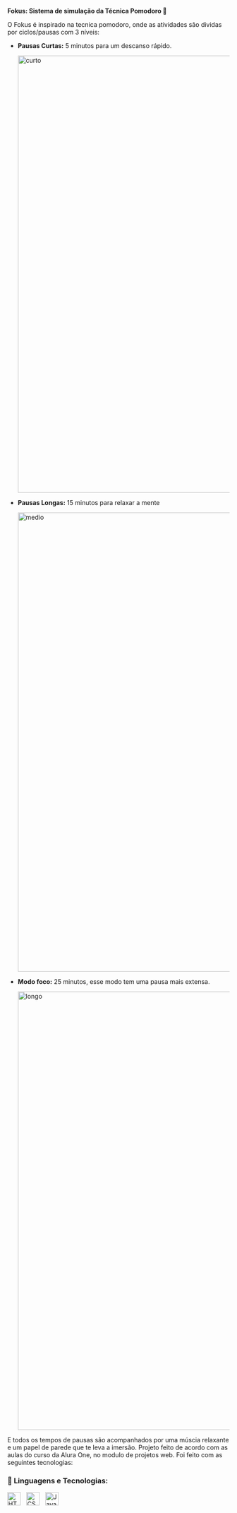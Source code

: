 **Fokus: Sistema de simulação da Técnica Pomodoro 🍅**

O Fokus é inspirado na tecnica pomodoro, onde as atividades são dividas por ciclos/pausas com 3 níveis:

* **Pausas Curtas:** 5 minutos para um descanso rápido.

  <img width="1914" height="990" alt="curto" src="https://github.com/user-attachments/assets/a81cef59-1b0d-4364-9487-5f77f174820c" />

* **Pausas Longas:** 15 minutos para relaxar a mente

  <img width="1919" height="1040" alt="medio" src="https://github.com/user-attachments/assets/b69ddcf3-c0d8-4b6d-a05e-6a14f69e44e7" />

  
* **Modo foco:** 25 minutos, esse modo tem uma pausa mais extensa.

  <img width="1915" height="993" alt="longo" src="https://github.com/user-attachments/assets/8221e31d-550e-4f7f-b863-a0be237fe571" />


E todos os tempos de pausas são acompanhados por uma múscia relaxante e um papel de parede que te leva a imersão.
Projeto feito de acordo com as aulas do curso da Alura One, no modulo de projetos web.
Foi feito com as seguintes tecnologias:



### 🤖 Linguagens e Tecnologias:

<img 
    align="left" 
    alt="HTML"
    title="HTML" 
    width="30px" 
    style="padding-right: 10px;" 
    src="https://cdn.jsdelivr.net/gh/devicons/devicon@latest/icons/html5/html5-original.svg" 
/>
<img 
    align="left" 
    alt="CSS" 
    title="CSS"
    width="30px" 
    style="padding-right: 10px;" 
    src="https://cdn.jsdelivr.net/gh/devicons/devicon@latest/icons/css3/css3-original.svg" 
/>
<img 
    align="left" 
    alt="JavaScript" 
    title="JavaScript"
    width="30px" 
    style="padding-right: 10px;" 
    src="https://cdn.jsdelivr.net/gh/devicons/devicon@latest/icons/javascript/javascript-original.svg" 
/>

